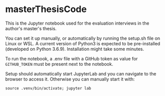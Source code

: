 # masterThesisCode

This is the Jupyter notebook used for the evaluation interviews in the author's master's thesis.

You can set it up manually, or automatically by running the setup.sh file on Linux or WSL. A current version of Python3 is expected to be pre-installed (developed on Python 3.6.9). Installation might take some minutes.

To run the notebook, a .env file with a GitHub token as value for `GITHUB_TOKEN` must be present next to the notebook.

Setup should automatically start JupyterLab and you can navigate to the browser to access it. Otherwise you can manually start it with:
```
source .venv/bin/activate; jupyter lab
```